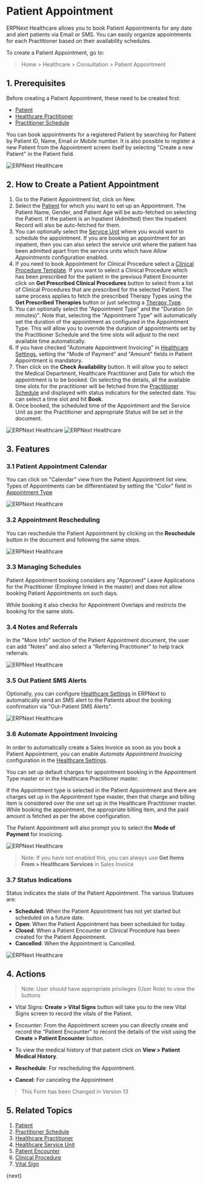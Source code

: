 <!-- add-breadcrumbs -->
# Patient Appointment

ERPNext Healthcare allows you to book Patient Appointments for any date and alert patients via Email or SMS. You can easily organize appointments for each Practitioner based on their availability schedules.

<!-- <img class="screenshot" alt="ERPNext Healthcare" src="{{docs_base_url}}/v12/assets/img/healthcare/appointment_calendar.png"> -->

To create a Patient Appointment, go to:

> Home > Healthcare > Consultation > Patient Appointment


## 1. Prerequisites

Before creating a Patient Appointment, these need to be created first:

* [Patient](/docs/v12/user/manual/en/healthcare/patient)
* [Healthcare Practitioner](/docs/v12/user/manual/en/healthcare/healthcare_practitioner)
* [Practitioner Schedule](/docs/v12/user/manual/en/healthcare/practitioner_schedule)

You can book appointments for a registered Patient by searching for Patient by Patient ID, Name, Email or Mobile number. It is also possible to register a new Patient from the Appointment screen itself by selecting "Create a new Patient" in the Patient field.

  <img class="screenshot" alt="ERPNext Healthcare" src="{{docs_base_url}}/v12/assets/img/healthcare/patient_appointment_link.png">

## 2. How to Create a Patient Appointment

1. Go to the Patient Appointment list, click on New.
2. Select the [Patient](/docs/v12/user/manual/en/healthcare/patient) for which you want to set up an Appointment. The Patient Name, Gender, and Patient Age will be auto-fetched on selecting the Patient. If the patient is an Inpatient (Admitted) then the Inpatient Record will also be auto-fetched for them.
3. You can optionally select the [Service Unit](/docs/v12/user/manual/en/healthcare/healthcare_service_unit) where you would want to schedule the appointment. If you are booking an appointment for an inpatient, then you can also select the service unit where the patient has been admitted apart from the service units which have _Allow Appointments_ configuration enabled.
4. If you need to book Appointment for Clinical Procedure select a [Clinical Procedure Template](/docs/v12/user/manual/en/healthcare/clinical_procedure_template). If you want to select a Clinical Procedure which has been prescribed for the patient in the previous Patient Encounter click on **Get Prescribed Clinical Procedures** button to select from a list of Clinical Procedures that are prescribed for the selected Patient. The same process applies to fetch the prescribed Therapy Types using the **Get Prescribed Therapies** button or just selecting a [Therapy Type](/docs/v12/user/manual/en/healthcare/therapy_type).
5. You can optionally select the "Appointment Type" and the "Duration (in minutes)". Note that, selecting the "Appointment Type" will automatically set the duration of the appointment as configured in the Appointment Type. This will allow you to override the duration of appointments set by the Practitioner Schedule and the time slots will adjust to the next available time automatically.
6. If you have checked "Automate Appointment Invoicing" in [Healthcare Settings](/docs/v12/user/manual/en/healthcare/healthcare_settings), setting the "Mode of Payment" and "Amount" fields in Patient Appointment is mandatory.
7. Then click on the **Check Availability** button. It will allow you to select the Medical Department, Healthcare Practitioner and Date for which the appointment is to be booked. On selecting the details, all the available time slots for the practitioner will be fetched from the [Practitioner Schedule](/docs/v12/user/manual/en/healthcare/practitioner_schedule) and displayed with status indicators for the selected date. You can select a time slot and hit **Book**.
8. Once booked, the scheduled time of the Appointment and the Service Unit as per the Practitioner and appropriate Status will be set in the document.

<img class="screenshot" alt="ERPNext Healthcare" src="{{docs_base_url}}/v12/assets/img/healthcare/check_availability.png">

<img class="screenshot" alt="ERPNext Healthcare" src="{{docs_base_url}}/v12/assets/img/healthcare/appointment.png">

## 3. Features

### 3.1 Patient Appointment Calendar

You can click on "Calendar" view from the Patient Appointment list view. Types of Appointments can be differentiated by setting the "Color" field in [Appointment Type](/docs/v12/user/manual/en/healthcare/appointment_type)

<img class="screenshot" alt="ERPNext Healthcare" src="{{docs_base_url}}/v12/assets/img/healthcare/healthcare-appointments.png">

### 3.2 Appointment Rescheduling

You can reschedule the Patient Appointment by clicking on the **Reschedule** button in the document and following the same steps.

<img class="screenshot" alt="ERPNext Healthcare" src="{{docs_base_url}}/v12/assets/img/healthcare/reschedule.png">

### 3.3 Managing Schedules

Patient Appointment booking considers any "Approved" Leave Applications for the Practitioner (Employee linked in the master) and does not allow booking Patient Appointments on such days.

While booking it also checks for Appointment Overlaps and restricts the booking for the same slots.

### 3.4 Notes and Referrals

In the "More Info" section of the Patient Appointment document, the user can add "Notes" and also select a "Referring Practitioner" to help track referrals.

<img class="screenshot" alt="ERPNext Healthcare" src="{{docs_base_url}}/v12/assets/img/healthcare/more_info.png">

### 3.5 Out Patient SMS Alerts

Optionally, you can configure [Healthcare Settings](/docs/v12/user/manual/en/healthcare/healthcare_settings) in ERPNext to automatically send an SMS alert to the Patients about the booking confirmation via "Out-Patient SMS Alerts".

<img class="screenshot" alt="ERPNext Healthcare" src="{{docs_base_url}}/v12/assets/img/healthcare/outpatient_sms_alert.png">

### 3.6 Automate Appointment Invoicing

In order to automatically create a Sales Invoice as soon as you book a Patient Appointment, you can enable _Automate Appointment Invoicing_ configuration in the [Healthcare Settings](/docs/v12/user/manual/en/healthcare/healthcare_settings).

You can set up default charges for appointment booking in the Appointment Type master or in the Healthcare Practitioner master.

If the Appointment type is selected in the Patient Appointment and there are charges set up in the Appointment type master, then that charge and billing item is considered over the one set up in the Healthcare Practitioner master. While booking the appointment, the appropriate billing item, and the paid amount is fetched as per the above configuration.

The Patient Appointment will also prompt you to select the **Mode of Payment** for invoicing.

<img class="screenshot" alt="ERPNext Healthcare" src="{{docs_base_url}}/v12/assets/img/healthcare/automate_invoicing.png">

> Note: If you have not enabled this, you can always use **Get Items From > Healthcare Services** in Sales Invoice

### 3.7 Status Indications

Status indicates the state of the Patient Appointment. The various Statuses are:

- **Scheduled**: When the Patient Appointment has not yet started but scheduled on a future date.
- **Open**: When the Patient Appointment has been scheduled for today.
- **Closed**: When a Patient Encounter or Clinical Procedure has been created for the Patient Appointment.
- **Cancelled**: When the Appointment is Cancelled.

<img class="screenshot" alt="ERPNext Healthcare" src="{{docs_base_url}}/v12/assets/img/healthcare/status.png">


## 4. Actions

> Note: User should have appropriate privileges (User Role) to view the buttons

  * Vital Signs: **Create > Vital Signs** button will take you to the new Vital Signs screen to record the vitals of the Patient.

  * Encounter: From the Appointment screen you can directly create and record the "Patient Encounter" to record the details of the visit using the **Create > Patient Encounter** button.

  * To view the medical history of that patient click on **View > Patient Medical History**.

  * **Reschedule**: For rescheduling the Appointment.

  * **Cancel**: For canceling the Appointment

> This Form has been Changed in Version 13

## 5. Related Topics
1. [Patient](/docs/v12/user/manual/en/healthcare/patient)
1. [Practitioner Schedule](/docs/v12/user/manual/en/healthcare/practitioner_schedule)
1. [Healthcare Practitioner](/docs/v12/user/manual/en/healthcare/healthcare_practitioner)
1. [Healthcare Service Unit](/docs/v12/user/manual/en/healthcare/healthcare_service_unit)
1. [Patient Encounter](/docs/v12/user/manual/en/healthcare/patient_encounter)
1. [Clinical Procedure](/docs/v12/user/manual/en/healthcare/clinical_procedure)
1. [Vital Sign](/docs/v12/user/manual/en/healthcare/vital_signs)

{next}
